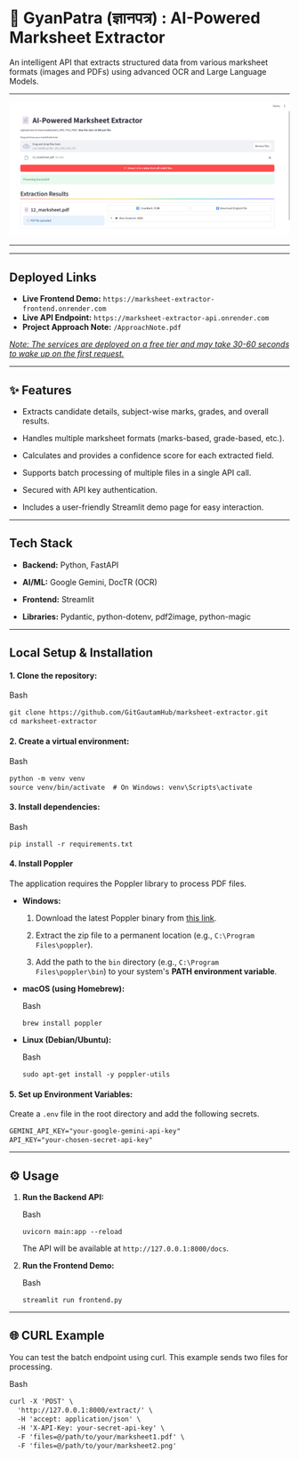 📄 GyanPatra (ज्ञानपत्र) : AI-Powered Marksheet Extractor
=================================

An intelligent API that extracts structured data from various marksheet formats (images and PDFs) using advanced OCR and Large Language Models.

* * *


![App](public/app.png)


---
---
## Deployed Links

* **Live Frontend Demo:** `https://marksheet-extractor-frontend.onrender.com`
* **Live API Endpoint:** `https://marksheet-extractor-api.onrender.com`
* **Project Approach Note:** `/ApproachNote.pdf`


*<ins>Note: The services are deployed on a free tier and may take 30-60 seconds to wake up on the first request.</ins>*

---
✨ Features
----------

*   Extracts candidate details, subject-wise marks, grades, and overall results.
    
*   Handles multiple marksheet formats (marks-based, grade-based, etc.).
    
*   Calculates and provides a confidence score for each extracted field.
    
*   Supports batch processing of multiple files in a single API call.
    
*   Secured with API key authentication.
    
*   Includes a user-friendly Streamlit demo page for easy interaction.
    

* * *

 Tech Stack
--------------

*   **Backend:** Python, FastAPI
    
*   **AI/ML:** Google Gemini, DocTR (OCR)
    
*   **Frontend:** Streamlit
    
*   **Libraries:** Pydantic, python-dotenv, pdf2image, python-magic
    

* * *

 Local Setup & Installation
-----------------------------

#### 1\. Clone the repository:

Bash

    git clone https://github.com/GitGautamHub/marksheet-extractor.git
    cd marksheet-extractor 

#### 2\. Create a virtual environment:

Bash

    python -m venv venv
    source venv/bin/activate  # On Windows: venv\Scripts\activate 

#### 3\. Install dependencies:

Bash

    pip install -r requirements.txt 

#### 4\. Install Poppler

The application requires the Poppler library to process PDF files.

*   **Windows:**
    
    1.  Download the latest Poppler binary from [this link](https://github.com/oschwartz10612/poppler-windows/releases/).
        
    2.  Extract the zip file to a permanent location (e.g., `C:\Program Files\poppler`).
        
    3.  Add the path to the `bin` directory (e.g., `C:\Program Files\poppler\bin`) to your system's **PATH environment variable**.
        
*   **macOS (using Homebrew):**
    
    Bash
    
        brew install poppler 
*   **Linux (Debian/Ubuntu):**
    
    Bash
    
        sudo apt-get install -y poppler-utils 

#### 5\. Set up Environment Variables:

Create a `.env` file in the root directory and add the following secrets.
```
GEMINI_API_KEY="your-google-gemini-api-key"
API_KEY="your-chosen-secret-api-key" 
```
* * *

⚙️ Usage
--------

1.  **Run the Backend API:**
    
    Bash
    
        uvicorn main:app --reload 
    
    The API will be available at `http://127.0.0.1:8000/docs`.
    
2.  **Run the Frontend Demo:**
    
    Bash
    
        streamlit run frontend.py 

* * *

🌐 CURL Example
---------------

You can test the batch endpoint using curl. This example sends two files for processing.

Bash

    curl -X 'POST' \
      'http://127.0.0.1:8000/extract/' \
      -H 'accept: application/json' \
      -H 'X-API-Key: your-secret-api-key' \
      -F 'files=@/path/to/your/marksheet1.pdf' \
      -F 'files=@/path/to/your/marksheet2.png'
